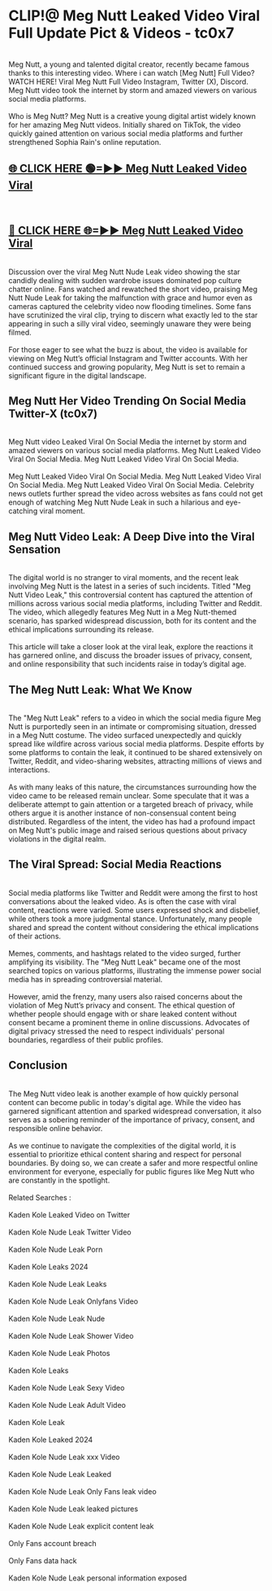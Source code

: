 # CLIP!@ Meg Nutt Leaked Video Viral Full Update Pict & Videos - tc0x7
<br>
Meg Nutt, a young and talented digital creator, recently became famous thanks to this interesting video. Where i can watch [Meg Nutt] Full Video? WATCH HERE! Viral Meg Nutt Full Video Instagram, Twitter (X), Discord. Meg Nutt video took the internet by storm and amazed viewers on various social media platforms.
<br><br>
Who is Meg Nutt? Meg Nutt is a creative young digital artist widely known for her amazing Meg Nutt videos. Initially shared on TikTok, the video quickly gained attention on various social media platforms and further strengthened Sophia Rain's online reputation.
<br>
<h2><a href="https://bestclip.site?title=Meg_Nutt">🌐 CLICK HERE 🟢=►► Meg Nutt Leaked Video Viral</a></h2>
<br>
<h2><a href="https://bestclip.site?title=Meg_Nutt">🔴 CLICK HERE 🌐=►► Meg Nutt Leaked Video Viral</a></h2>
<br>
Discussion over the viral Meg Nutt Nude Leak video showing the star candidly dealing with sudden wardrobe issues dominated pop culture chatter online. Fans watched and rewatched the short video, praising Meg Nutt Nude Leak for taking the malfunction with grace and humor even as cameras captured the celebrity video now flooding timelines. Some fans have scrutinized the viral clip, trying to discern what exactly led to the star appearing in such a silly viral video, seemingly unaware they were being filmed.
<br><br>
For those eager to see what the buzz is about, the video is available for viewing on Meg Nutt’s official Instagram and Twitter accounts. With her continued success and growing popularity, Meg Nutt is set to remain a significant figure in the digital landscape.
<br>
<h2>Meg Nutt Her Video Trending On Social Media Twitter-X (tc0x7)</h2>
<br>
Meg Nutt video Leaked Viral On Social Media the internet by storm and amazed viewers on various social media platforms. Meg Nutt Leaked Video Viral On Social Media. Meg Nutt Leaked Video Viral On Social Media.
<br><br>
Meg Nutt Leaked Video Viral On Social Media. Meg Nutt Leaked Video Viral On Social Media. Meg Nutt Leaked Video Viral On Social Media. Celebrity news outlets further spread the video across websites as fans could not get enough of watching Meg Nutt Nude Leak in such a hilarious and eye-catching viral moment.
<br>
<h2>Meg Nutt Video Leak: A Deep Dive into the Viral Sensation</h2>
<br>
The digital world is no stranger to viral moments, and the recent leak involving Meg Nutt is the latest in a series of such incidents. Titled "Meg Nutt Video Leak," this controversial content has captured the attention of millions across various social media platforms, including Twitter and Reddit. The video, which allegedly features Meg Nutt in a Meg Nutt-themed scenario, has sparked widespread discussion, both for its content and the ethical implications surrounding its release.
<br><br>
This article will take a closer look at the viral leak, explore the reactions it has garnered online, and discuss the broader issues of privacy, consent, and online responsibility that such incidents raise in today’s digital age.
<br>
<h2>The Meg Nutt Leak: What We Know</h2>
<br>
The "Meg Nutt Leak" refers to a video in which the social media figure Meg Nutt is purportedly seen in an intimate or compromising situation, dressed in a Meg Nutt costume. The video surfaced unexpectedly and quickly spread like wildfire across various social media platforms. Despite efforts by some platforms to contain the leak, it continued to be shared extensively on Twitter, Reddit, and video-sharing websites, attracting millions of views and interactions.
<br><br>
As with many leaks of this nature, the circumstances surrounding how the video came to be released remain unclear. Some speculate that it was a deliberate attempt to gain attention or a targeted breach of privacy, while others argue it is another instance of non-consensual content being distributed. Regardless of the intent, the video has had a profound impact on Meg Nutt's public image and raised serious questions about privacy violations in the digital realm.
<br>
<h2>The Viral Spread: Social Media Reactions</h2>
<br>
Social media platforms like Twitter and Reddit were among the first to host conversations about the leaked video. As is often the case with viral content, reactions were varied. Some users expressed shock and disbelief, while others took a more judgmental stance. Unfortunately, many people shared and spread the content without considering the ethical implications of their actions.
<br><br>
Memes, comments, and hashtags related to the video surged, further amplifying its visibility. The "Meg Nutt Leak" became one of the most searched topics on various platforms, illustrating the immense power social media has in spreading controversial material.
<br><br>
However, amid the frenzy, many users also raised concerns about the violation of Meg Nutt’s privacy and consent. The ethical question of whether people should engage with or share leaked content without consent became a prominent theme in online discussions. Advocates of digital privacy stressed the need to respect individuals' personal boundaries, regardless of their public profiles.
<br>
<h2>Conclusion</h2>
<br>
The Meg Nutt video leak is another example of how quickly personal content can become public in today's digital age. While the video has garnered significant attention and sparked widespread conversation, it also serves as a sobering reminder of the importance of privacy, consent, and responsible online behavior.
<br><br>
As we continue to navigate the complexities of the digital world, it is essential to prioritize ethical content sharing and respect for personal boundaries. By doing so, we can create a safer and more respectful online environment for everyone, especially for public figures like Meg Nutt who are constantly in the spotlight.
<br><br>
Related Searches :
<br><br>
Kaden Kole Leaked Video on Twitter
<br><br>
Kaden Kole Nude Leak Twitter Video
<br><br>
Kaden Kole Nude Leak Porn
<br><br>
Kaden Kole Leaks 2024
<br><br>
Kaden Kole Nude Leak Leaks
<br><br>
Kaden Kole Nude Leak Onlyfans Video
<br><br>
Kaden Kole Nude Leak Nude
<br><br>
Kaden Kole Nude Leak Shower Video
<br><br>
Kaden Kole Nude Leak Photos
<br><br>
Kaden Kole Leaks
<br><br>
Kaden Kole Nude Leak Sexy Video
<br><br>
Kaden Kole Nude Leak Adult Video
<br><br>
Kaden Kole Leak
<br><br>
Kaden Kole Leaked 2024
<br><br>
Kaden Kole Nude Leak xxx Video
<br><br>
Kaden Kole Nude Leak Leaked
<br><br>
Kaden Kole Nude Leak Only Fans leak video
<br><br>
Kaden Kole Nude Leak leaked pictures
<br><br>
Kaden Kole Nude Leak explicit content leak
<br><br>
Only Fans account breach
<br><br>
Only Fans data hack
<br><br>
Kaden Kole Nude Leak personal information exposed